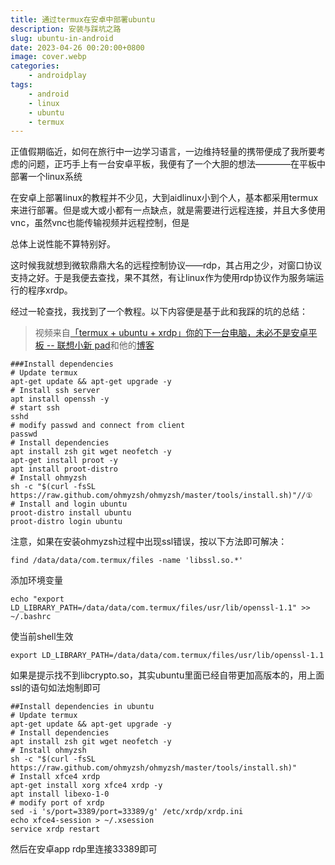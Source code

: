 ```yaml
---
title: 通过termux在安卓中部署ubuntu
description: 安装与踩坑之路
slug: ubuntu-in-android
date: 2023-04-26 00:20:00+0800
image: cover.webp
categories:
    - androidplay
tags:
    - android
    - linux
    - ubuntu
    - termux
---
```


正值假期临近，如何在旅行中一边学习语言，一边维持轻量的携带便成了我所要考虑的问题，正巧手上有一台安卓平板，我便有了一个大胆的想法————在平板中部署一个linux系统

在安卓上部署linux的教程并不少见，大到aidlinux小到个人，基本都采用termux来进行部署。但是或大或小都有一点缺点，就是需要进行远程连接，并且大多使用vnc，虽然vnc也能传输视频并远程控制，但是

总体上说性能不算特别好。

这时候我就想到微软鼎鼎大名的远程控制协议——rdp，其占用之少，对窗口协议支持之好。于是我便去查找，果不其然，有让linux作为使用rdp协议作为服务端运行的程序xrdp。

经过一轮查找，我找到了一个教程。以下内容便是基于此和我踩的坑的总结：

> 视频来自[「termux + ubuntu + xrdp」你的下一台电脑，未必不是安卓平板 -- 联想小新 pad](https://www.bilibili.com/video/av850213693/)和他的[博客](https://dreamhunter2333.com/posts/linux/install-ubuntu-with-xrdp-in-termux.html#install-termux)

    ###Install dependencies
    # Update termux
    apt-get update && apt-get upgrade -y
    # Install ssh server
    apt install openssh -y
    # start ssh
    sshd
    # modify passwd and connect from client
    passwd
    # Install dependencies
    apt install zsh git wget neofetch -y
    apt-get install proot -y
    apt install proot-distro
    # Install ohmyzsh
    sh -c "$(curl -fsSL https://raw.github.com/ohmyzsh/ohmyzsh/master/tools/install.sh)"//①
    # Install and login ubuntu
    proot-distro install ubuntu
    proot-distro login ubuntu

注意，如果在安装ohmyzsh过程中出现ssl错误，按以下方法即可解决：

    find /data/data/com.termux/files -name 'libssl.so.*'

添加环境变量

    echo "export LD_LIBRARY_PATH=/data/data/com.termux/files/usr/lib/openssl-1.1" >> ~/.bashrc

使当前shell生效

    export LD_LIBRARY_PATH=/data/data/com.termux/files/usr/lib/openssl-1.1

如果是提示找不到libcrypto.so，其实ubuntu里面已经自带更加高版本的，用上面ssl的语句如法炮制即可

    ##Install dependencies in ubuntu
    # Update termux
    apt-get update && apt-get upgrade -y
    # Install dependencies
    apt install zsh git wget neofetch -y
    # Install ohmyzsh
    sh -c "$(curl -fsSL https://raw.github.com/ohmyzsh/ohmyzsh/master/tools/install.sh)"
    # Install xfce4 xrdp
    apt-get install xorg xfce4 xrdp -y
    apt install libexo-1-0
    # modify port of xrdp
    sed -i 's/port=3389/port=33389/g' /etc/xrdp/xrdp.ini
    echo xfce4-session > ~/.xsession
    service xrdp restart
    
 然后在安卓app rdp里连接33389即可
